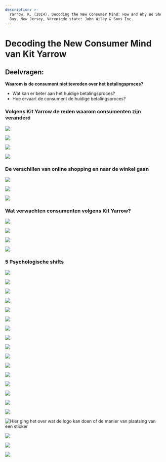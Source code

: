 ```yaml
---
description: >-
  Yarrow, K. (2014). Decoding the New Consumer Mind: How and Why We Shop and
  Buy. New Jersey, Verenigde state: John Wiley & Sons Inc.
---
```


# Decoding the New Consumer Mind van Kit Yarrow

## Deelvragen: 

**Waarom is de consument niet tevreden over het betalingsproces?** 

* Wat kan er beter aan het huidige betalingsproces? 
* Hoe ervaart de consument de huidige betalingsproces? 

### Volgens Kit Yarrow de reden waarom consumenten zijn veranderd

![](../../.gitbook/assets/schermafbeelding-2019-02-12-om-09.24.09.png)

![](../../.gitbook/assets/schermafbeelding-2019-02-12-om-09.25.18.png)

![](../../.gitbook/assets/schermafbeelding-2019-02-12-om-09.27.31.png)

![](../../.gitbook/assets/schermafbeelding-2019-02-12-om-09.27.48.png)

### De verschillen van online shopping en naar de winkel gaan

![](../../.gitbook/assets/schermafbeelding-2019-02-12-om-11.35.48.png)

![](../../.gitbook/assets/schermafbeelding-2019-02-12-om-11.36.12.png)

![](../../.gitbook/assets/schermafbeelding-2019-02-12-om-11.15.14.png)

### Wat verwachten consumenten volgens Kit Yarrow?

![](../../.gitbook/assets/schermafbeelding-2019-02-12-om-11.55.24.png)

![](../../.gitbook/assets/schermafbeelding-2019-02-12-om-11.59.26.png)

![](../../.gitbook/assets/schermafbeelding-2019-02-12-om-11.59.31.png)

![](../../.gitbook/assets/schermafbeelding-2019-02-12-om-11.54.45.png)

### 5 Psychologische shifts

![](../../.gitbook/assets/1-1.png)

![](../../.gitbook/assets/1-2.png)

![](../../.gitbook/assets/1-3.png)

![](../../.gitbook/assets/1-4.png)

![](../../.gitbook/assets/1-5.png)

![](../../.gitbook/assets/1-6.png)

![](../../.gitbook/assets/1-7.png)

![](../../.gitbook/assets/1-8.png)

![](../../.gitbook/assets/1-9.png)

![](../../.gitbook/assets/1-10.png)

![](../../.gitbook/assets/1-11.png)

![](../../.gitbook/assets/1-12.png)

![](../../.gitbook/assets/1-13.png)

![](../../.gitbook/assets/1-14.png)

![](../../.gitbook/assets/1-15.png)

![](../../.gitbook/assets/1-16.png)

![Hier ging het over wat de logo kan doen of de manier van plaatsing van een sticker](../../.gitbook/assets/2-1.png)

![](../../.gitbook/assets/2-2.png)

![](../../.gitbook/assets/2-3.png)

![](../../.gitbook/assets/2-4.png)

